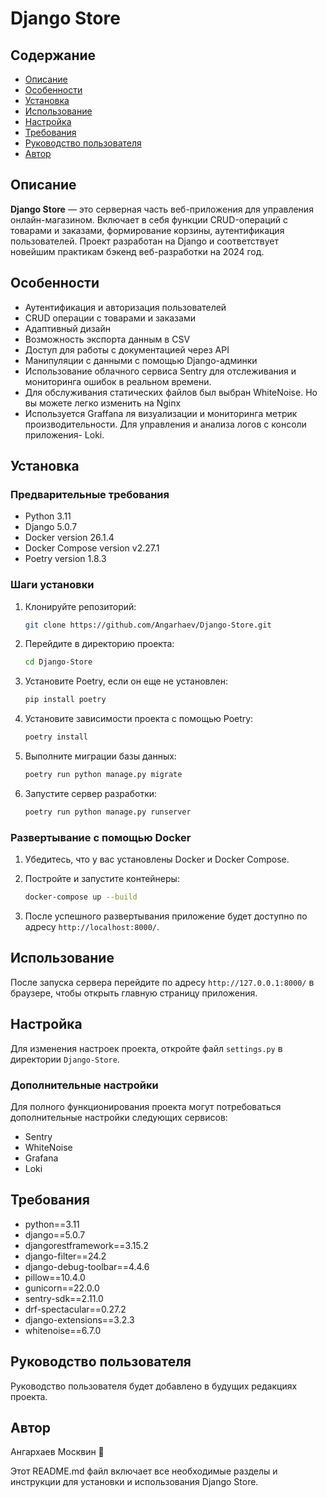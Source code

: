 # Django Store

## Содержание

- [Описание](#описание)
- [Особенности](#особенности)
- [Установка](#установка)
- [Использование](#использование)
- [Настройка](#настройка)
- [Требования](#требования)
- [Руководство пользователя](#руководство-пользователя)
- [Автор](#автор)

## Описание

**Django Store** — это серверная часть веб-приложения для управления онлайн-магазином. Включает в себя функции CRUD-операций с товарами и заказами, формирование корзины, аутентификация пользователей. Проект разработан на Django и соответствует новейшим практикам бэкенд веб-разработки на 2024 год.

## Особенности

- Аутентификация и авторизация пользователей
- CRUD операции с товарами и заказами
- Адаптивный дизайн
- Возможность экспорта данным в CSV
- Доступ для работы с документацией через API
- Манипуляции с данными с помощью Django-админки
- Использование облачного сервиса Sentry для отслеживания и мониторинга ошибок в реальном времени.
- Для обслуживания статических файлов был выбран WhiteNoise. Но вы можете легко изменить на Nginx
- Используется Graffana ля визуализации и мониторинга метрик производительности. Для управления и анализа логов с консоли приложения- Loki.

## Установка

### Предварительные требования

- Python 3.11
- Django 5.0.7
- Docker version 26.1.4
- Docker Compose version v2.27.1
- Poetry version 1.8.3

### Шаги установки

1. Клонируйте репозиторий:

    ```bash
    git clone https://github.com/Angarhaev/Django-Store.git
    ```

2. Перейдите в директорию проекта:

    ```bash
    cd Django-Store
    ```

3. Установите Poetry, если он еще не установлен:

    ```bash
    pip install poetry
    ```

4. Установите зависимости проекта с помощью Poetry:

    ```bash
    poetry install
    ```

5. Выполните миграции базы данных:

    ```bash
    poetry run python manage.py migrate
    ```

6. Запустите сервер разработки:

    ```bash
    poetry run python manage.py runserver
    ```

### Развертывание с помощью Docker

1. Убедитесь, что у вас установлены Docker и Docker Compose.

2. Постройте и запустите контейнеры:

    ```bash
    docker-compose up --build
    ```

3. После успешного развертывания приложение будет доступно по адресу `http://localhost:8000/`.

## Использование

После запуска сервера перейдите по адресу `http://127.0.0.1:8000/` в браузере, чтобы открыть главную страницу приложения.

## Настройка

Для изменения настроек проекта, откройте файл `settings.py` в директории `Django-Store`.

### Дополнительные настройки

Для полного функционирования проекта могут потребоваться дополнительные настройки следующих сервисов:

- Sentry
- WhiteNoise
- Grafana
- Loki

## Требования

- python==3.11
- django==5.0.7
- djangorestframework==3.15.2
- django-filter==24.2
- django-debug-toolbar==4.4.6
- pillow==10.4.0
- gunicorn==22.0.0
- sentry-sdk==2.11.0
- drf-spectacular==0.27.2
- django-extensions==3.2.3
- whitenoise==6.7.0

## Руководство пользователя

Руководство пользователя будет добавлено в будущих редакциях проекта. 

## Автор

Ангархаев Москвин 💫

Этот README.md файл включает все необходимые разделы и инструкции для установки и использования Django Store.

